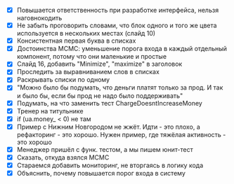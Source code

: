 * [x] Повышается ответственность при разработке интерфейса, нельзя наговнокодить
* [x] Не забыть проговорить словами, что блок одного и того же цвета используется в нескольких местах (слайд 10)
* [x] Консистентная первая буква в списках
* [x] Достоинства МСМС: уменьшение порога входа в каждый отдельный компонент, потому что они маленькие и простые
* [x] Слайд 16, добавить "Minimize", "maximize" в заголовок
* [x] Проследить за выравниванием слов в списках
* [x] Раскрывать списки по одному
* [x] "Можно было бы подумать, что деньги платят только за прод. И так и было бы, если бы прод не надо было поддерживать"
* [x] Подумать, на что заменить тест ChargeDoesntIncreaseMoney
* [x] Тренер на титульнике
* [x] if (ua.money_ < 0) не там
* [x] Пример с Нижним Новгородом не жжёт. Идти - это плохо, а рефакторинг - это хорошо. Нужен пример, где тяжёлая активность - это хорошо
* [x] Менеджер пришёл с функ. тестом, а мы пишем юнит-тест
* [x] Сказать, откуда взялся MCMC
* [x] Стараемся добавить мониторинг, не вторгаясь в логику кода
* [x] Объяснить, почему повышается порог входа в систему
